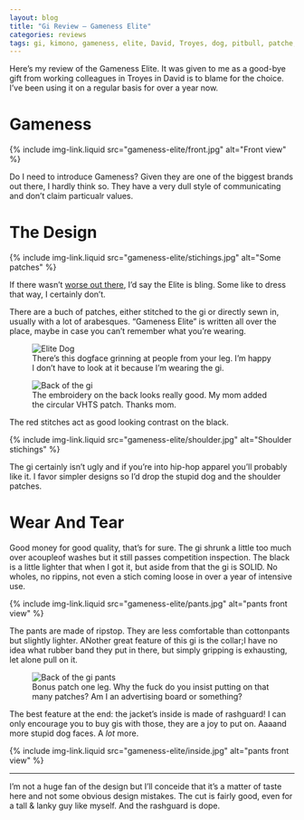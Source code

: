 ```yaml
---
layout: blog
title: "Gi Review — Gameness Elite"
categories: reviews
tags: gi, kimono, gameness, elite, David, Troyes, dog, pitbull, patche,s rashguard, inner lining, gift, stitches
---
```

Here’s my review of the Gameness Elite. It was given to me as a good-bye gift from working colleagues in Troyes in David is to blame for the choice. I’ve been using it on a regular basis for over a year now.

# Gameness

{% include img-link.liquid src="gameness-elite/front.jpg" alt="Front view" %}

Do I need to introduce Gameness? Given they are one of the biggest brands out there, I hardly think so. They have a very dull style of communicating and don’t claim particualr values.

# The Design

{% include img-link.liquid src="gameness-elite/stichings.jpg" alt="Some patches" %}

If there wasn’t [worse out there](http://veryhardtosubmit.com/shop/bjj-gi/g-chainz-pre-order/), I’d say the Elite is bling. Some like to dress that way, I certainly don’t.

There are a buch of patches, either stitched to the gi or directly sewn in, usually with a lot of arabesques. “Gameness Elite” is written all over the place, maybe in case you can’t remember what you’re wearing.

<figure class="illustration">
	<img src="{{ site.img }}gameness-elite/dog.jpg" alt="Elite Dog" />
	<figcaption>
		There’s this dogface grinning at people from your leg. I’m happy I don’t have to look at it because I’m wearing the gi.
	</figcaption>
</figure>

<figure class="illustration">
	<img src="{{ site.img }}gameness-elite/back.jpg" alt="Back of the gi" />
	<figcaption>
		The embroidery on the back looks really good. My mom added the circular VHTS patch. Thanks mom.
	</figcaption>
</figure>

The red stitches act as good looking contrast on the black.

{% include img-link.liquid src="gameness-elite/shoulder.jpg" alt="Shoulder stichings" %}

The gi certainly isn’t ugly and if you’re into hip-hop apparel you’ll probably like it. I favor simpler designs so I’d drop the stupid dog and the shoulder patches.
 
# Wear And Tear

Good money for good quality, that’s for sure. The gi shrunk a little too much over acoupleof washes but it still passes competition inspection. The black is a little lighter that when I got it, but aside from that the gi is SOLID. No wholes, no rippins, not even a stich coming loose in over a year of intensive use.

{% include img-link.liquid src="gameness-elite/pants.jpg" alt="pants front view" %}

The pants are made of ripstop. They are less comfortable than cottonpants but slightly lighter. ANother great feature of this gi is the collar;I have no idea what rubber band they put in there, but simply gripping is exhausting, let alone pull on it.

<figure class="illustration">
	<img src="{{ site.img }}gameness-elite/pants-back.jpg" alt="Back of the gi pants" />
	<figcaption>
		Bonus patch one leg. Why the fuck do you insist putting on that many patches? Am I an advertising board or something?
	</figcaption>
</figure>

The best feature at the end: the jacket’s inside is made of rashguard! I can only encourage you to buy gis with those, they are a joy to put on. Aaaand more stupid dog faces. A *lot* more.

{% include img-link.liquid src="gameness-elite/inside.jpg" alt="pants front view" %}

***

I’m not a huge fan of the design but I’ll conceide that it’s a matter of taste here and not some obvious design mistakes. The cut is fairly good, even for a tall & lanky guy like myself. And the rashguard is dope.